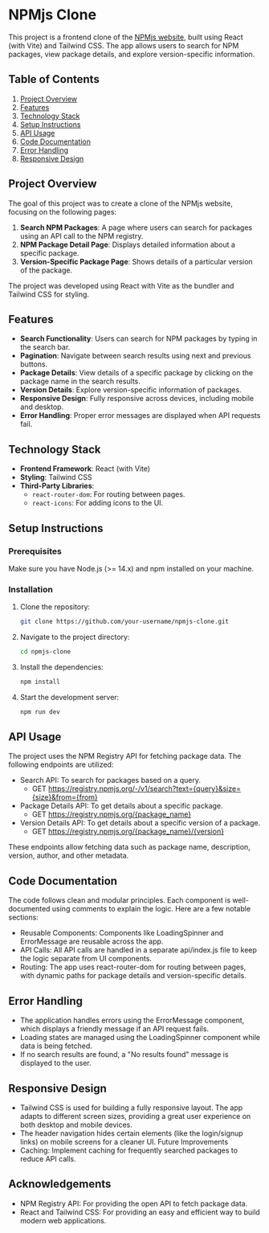 # NPMjs Clone

This project is a frontend clone of the [NPMjs website](https://www.npmjs.com/), built using React (with Vite) and Tailwind CSS. The app allows users to search for NPM packages, view package details, and explore version-specific information.

## Table of Contents

1. [Project Overview](#project-overview)
2. [Features](#features)
3. [Technology Stack](#technology-stack)
4. [Setup Instructions](#setup-instructions)
5. [API Usage](#api-usage)
6. [Code Documentation](#code-documentation)
7. [Error Handling](#error-handling)
8. [Responsive Design](#responsive-design)

## Project Overview

The goal of this project was to create a clone of the NPMjs website, focusing on the following pages:

1. **Search NPM Packages**: A page where users can search for packages using an API call to the NPM registry.
2. **NPM Package Detail Page**: Displays detailed information about a specific package.
3. **Version-Specific Package Page**: Shows details of a particular version of the package.

The project was developed using React with Vite as the bundler and Tailwind CSS for styling.

## Features

- **Search Functionality**: Users can search for NPM packages by typing in the search bar.
- **Pagination**: Navigate between search results using next and previous buttons.
- **Package Details**: View details of a specific package by clicking on the package name in the search results.
- **Version Details**: Explore version-specific information of packages.
- **Responsive Design**: Fully responsive across devices, including mobile and desktop.
- **Error Handling**: Proper error messages are displayed when API requests fail.

## Technology Stack

- **Frontend Framework**: React (with Vite)
- **Styling**: Tailwind CSS
- **Third-Party Libraries**:
  - `react-router-dom`: For routing between pages.
  - `react-icons`: For adding icons to the UI.
  
## Setup Instructions

### Prerequisites

Make sure you have Node.js (>= 14.x) and npm installed on your machine.

### Installation

1. Clone the repository:
   ```bash
   git clone https://github.com/your-username/npmjs-clone.git

2. Navigate to the project directory:
   ```bash
   cd npmjs-clone

3. Install the dependencies:
   ```bash
   npm install

4. Start the development server:
   ```bash
   npm run dev

## API Usage

The project uses the NPM Registry API for fetching package data. The following endpoints are utilized:

- Search API: To search for packages based on a query.
  - GET https://registry.npmjs.org/-/v1/search?text={query}&size={size}&from={from}
- Package Details API: To get details about a specific package.
  - GET https://registry.npmjs.org/{package_name}
- Version Details API: To get details about a specific version of a package.
  - GET https://registry.npmjs.org/{package_name}/{version}

These endpoints allow fetching data such as package name, description, version, author, and other metadata.

## Code Documentation

The code follows clean and modular principles. Each component is well-documented using comments to explain the logic. Here are a few notable sections:

- Reusable Components: Components like LoadingSpinner and ErrorMessage are reusable across the app.
- API Calls: All API calls are handled in a separate api/index.js file to keep the logic separate from UI components.
- Routing: The app uses react-router-dom for routing between pages, with dynamic paths for package details and version-specific details.

## Error Handling

- The application handles errors using the ErrorMessage component, which displays a friendly message if an API request fails.
- Loading states are managed using the LoadingSpinner component while data is being fetched.
- If no search results are found, a "No results found" message is displayed to the user.

## Responsive Design

- Tailwind CSS is used for building a fully responsive layout. The app adapts to different screen sizes, providing a great user experience on both desktop and mobile devices.
- The header navigation hides certain elements (like the login/signup links) on mobile screens for a cleaner UI.
Future Improvements
- Caching: Implement caching for frequently searched packages to reduce API calls.
  
## Acknowledgements

- NPM Registry API: For providing the open API to fetch package data.
- React and Tailwind CSS: For providing an easy and efficient way to build modern web applications.
